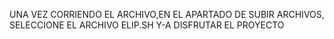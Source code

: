 UNA VEZ CORRIENDO EL ARCHIVO,EN EL APARTADO DE SUBIR ARCHIVOS, SELECCIONE EL ARCHIVO ELIP.SH Y-A DISFRUTAR EL PROYECTO
